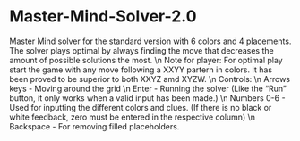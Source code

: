 # Master-Mind-Solver-2.0
Master Mind solver for the standard version with 6 colors and 4 placements. The solver plays optimal by always finding the move that decreases the amount of possible solutions the most. \n
Note for player: For optimal play start the game with any move following a XXYY partern in colors. It has been proved to be superior to both XXYZ amd XYZW. \n
Controls: \n
Arrows keys - Moving around the grid \n
Enter - Running the solver (Like the “Run” button, it only works when a valid input has been made.) \n
Numbers 0-6 - Used for inputting the different colors and clues. (If there is no black or white feedback, zero must be entered in the respective column) \n
Backspace - For removing filled placeholders.
